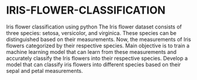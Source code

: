 # IRIS-FLOWER-CLASSIFICATION
Iris flower classification using python 
The Iris flower dataset consists of three species: setosa, versicolor, and virginica. These species can be distinguished based on their measurements.
Now, the measurements of Iris flowers categorized by their respective species. 
Main objective is to train a machine learning model that can learn from these measurements and accurately classify the Iris flowers into their respective species.
Develop a model that can classify iris flowers into different species based on their sepal and petal measurements. 
